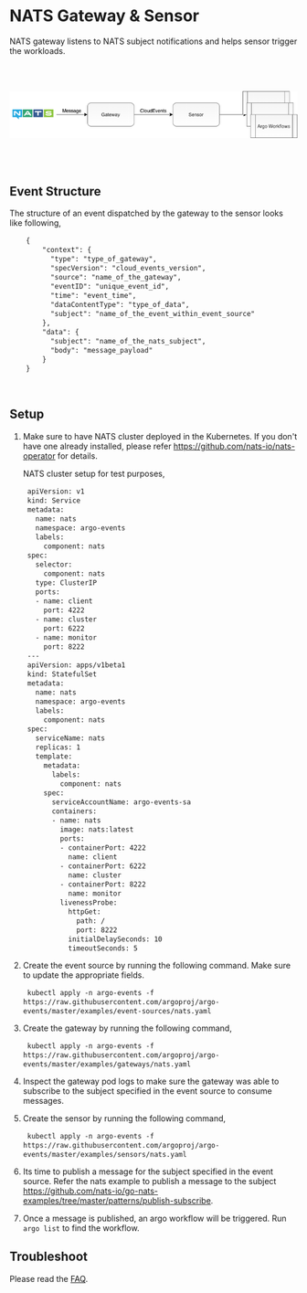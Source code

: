 # NATS Gateway & Sensor

NATS gateway listens to NATS subject notifications and helps sensor trigger the workloads.

<br/>
<br/>

<p align="center">
  <img src="https://github.com/argoproj/argo-events/blob/docs-gateway-setup/docs/assets/nats-setup.png?raw=true" alt="NATS Setup"/>
</p>

<br/>
<br/>


## Event Structure
The structure of an event dispatched by the gateway to the sensor looks like following,

        {
            "context": {
              "type": "type_of_gateway",
              "specVersion": "cloud_events_version",
              "source": "name_of_the_gateway",
              "eventID": "unique_event_id",
              "time": "event_time",
              "dataContentType": "type_of_data",
              "subject": "name_of_the_event_within_event_source"
            },
            "data": {
              "subject": "name_of_the_nats_subject",
              "body": "message_payload"
            }
        }


<br/>

## Setup

1. Make sure to have NATS cluster deployed in the Kubernetes. If you don't have one already installed, please refer https://github.com/nats-io/nats-operator for details.

   NATS cluster setup for test purposes,
   
        apiVersion: v1
        kind: Service
        metadata:
          name: nats
          namespace: argo-events
          labels:
            component: nats
        spec:
          selector:
            component: nats
          type: ClusterIP
          ports:
          - name: client
            port: 4222
          - name: cluster
            port: 6222
          - name: monitor
            port: 8222
        ---
        apiVersion: apps/v1beta1
        kind: StatefulSet
        metadata:
          name: nats
          namespace: argo-events
          labels:
            component: nats
        spec:
          serviceName: nats
          replicas: 1
          template:
            metadata:
              labels:
                component: nats
            spec:
              serviceAccountName: argo-events-sa
              containers:
              - name: nats
                image: nats:latest
                ports:
                - containerPort: 4222
                  name: client
                - containerPort: 6222
                  name: cluster
                - containerPort: 8222
                  name: monitor
                livenessProbe:
                  httpGet:
                    path: /
                    port: 8222
                  initialDelaySeconds: 10
                  timeoutSeconds: 5

2. Create the event source by running the following command. Make sure to update the appropriate fields.

        kubectl apply -n argo-events -f https://raw.githubusercontent.com/argoproj/argo-events/master/examples/event-sources/nats.yaml

3. Create the gateway by running the following command,

        kubectl apply -n argo-events -f https://raw.githubusercontent.com/argoproj/argo-events/master/examples/gateways/nats.yaml

4. Inspect the gateway pod logs to make sure the gateway was able to subscribe to the subject specified in the event source to consume messages.

5. Create the sensor by running the following command,

        kubectl apply -n argo-events -f https://raw.githubusercontent.com/argoproj/argo-events/master/examples/sensors/nats.yaml
        
6. Its time to publish a message for the subject specified in the event source. Refer the nats example to publish a message to the subject https://github.com/nats-io/go-nats-examples/tree/master/patterns/publish-subscribe.

7. Once a message is published, an argo workflow will be triggered. Run `argo list` to find the workflow. 

## Troubleshoot
Please read the [FAQ](https://argoproj.github.io/argo-events/faq/).
